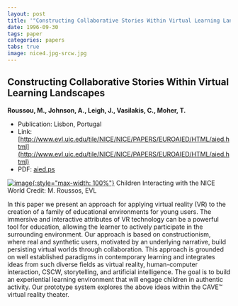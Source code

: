```yaml
---
layout: post
title: '"Constructing Collaborative Stories Within Virtual Learning Landscapes"'
date: 1996-09-30
tags: paper
categories: papers
tabs: true
image: nice4.jpg-srcw.jpg
---
```


## Constructing Collaborative Stories Within Virtual Learning Landscapes
**Roussou, M., Johnson, A., Leigh, J., Vasilakis, C., Moher, T.**
- Publication: Lisbon, Portugal
- Link: [http://www.evl.uic.edu/tile/NICE/NICE/PAPERS/EUROAIED/HTML/aied.html](http://www.evl.uic.edu/tile/NICE/NICE/PAPERS/EUROAIED/HTML/aied.html)
- PDF: [aied.ps](/documents/aied.ps)


[![image](https://www.evl.uic.edu/output/originals/nice4.jpg-srcw.jpg){:style="max-width: 100%"}](https://www.evl.uic.edu/output/originals/nice4.jpg-srcw.jpg)
Children Interacting with the NICE World
Credit: M. Roussos, EVL

In this paper we present an approach for applying virtual reality (VR) to the creation of a family of educational environments for young users. The immersive and interactive attributes of VR technology can be a powerful tool for education, allowing the learner to actively participate in the surrounding environment. Our approach is based on constructionism, where real and synthetic users, motivated by an underlying narrative, build persisting virtual worlds through collaboration. This approach is grounded on well established paradigms in contemporary learning and integrates ideas from such diverse fields as virtual reality, human-computer interaction, CSCW, storytelling, and artificial intelligence. The goal is to build an experiential learning environment that will engage children in authentic activity. Our prototype system explores the above ideas within the CAVE&trade; virtual reality theater.